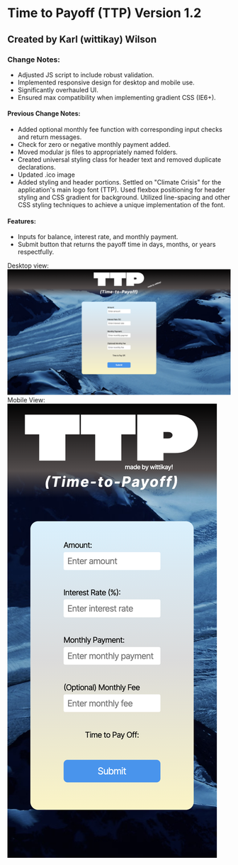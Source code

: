 # Time to Payoff (TTP) Version 1.2

## Created by Karl (wittikay) Wilson

### Change Notes:
- Adjusted JS script to include robust validation.
- Implemented responsive design for desktop and mobile use.
- Significantly overhauled UI.
- Ensured max compatibility when implementing gradient CSS (IE6+).
#### Previous Change Notes:
- Added optional monthly fee function with corresponding input checks and return messages.
- Check for zero or negative monthly payment added.
- Moved modular js files to appropriately named folders.
- Created universal styling class for header text and removed duplicate declarations.
- Updated .ico image
- Added styling and header portions. Settled on "Climate Crisis" for the application's main logo font (TTP). Used flexbox positioning for header styling and CSS gradient for background. Utilized line-spacing and other CSS styling techniques to achieve a unique implementation of the font.

#### Features:

- Inputs for balance, interest rate, and monthly payment.
- Submit button that returns the payoff time in days, months, or years respectfully.

Desktop view:
![alt text](./images/desktop1.2.png)
Mobile View:
![alt text](./images/mobile1.2.png)
